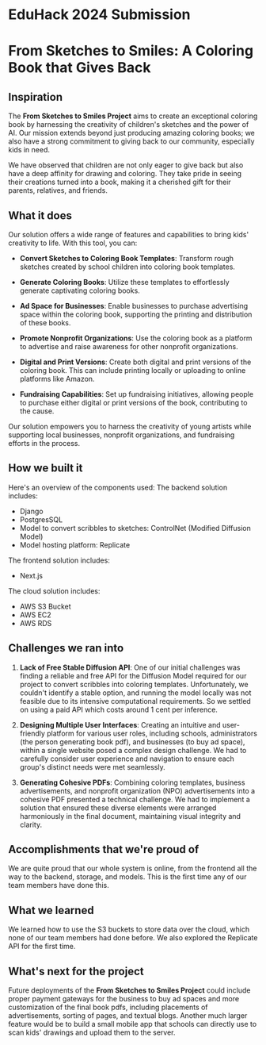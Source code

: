 
# EduHack 2024 Submission
# From Sketches to Smiles: A Coloring Book that Gives Back
## Inspiration
The **From Sketches to Smiles Project** aims to create an exceptional coloring book by harnessing the creativity of children's sketches and the power of AI. Our mission extends beyond just producing amazing coloring books; we also have a strong commitment to giving back to our community, especially kids in need.

We have observed that children are not only eager to give back but also have a deep affinity for drawing and coloring. They take pride in seeing their creations turned into a book, making it a cherished gift for their parents, relatives, and friends.



## What it does
Our solution offers a wide range of features and capabilities to bring kids' creativity to life. With this tool, you can:

- **Convert Sketches to Coloring Book Templates**: Transform rough sketches created by school children into coloring book templates.

- **Generate Coloring Books**: Utilize these templates to effortlessly generate captivating coloring books.

- **Ad Space for Businesses**: Enable businesses to purchase advertising space within the coloring book, supporting the printing and distribution of these books.

- **Promote Nonprofit Organizations**: Use the coloring book as a platform to advertise and raise awareness for other nonprofit organizations.

- **Digital and Print Versions**: Create both digital and print versions of the coloring book. This can include printing locally or uploading to online platforms like Amazon.

- **Fundraising Capabilities**: Set up fundraising initiatives, allowing people to purchase either digital or print versions of the book, contributing to the cause.

Our solution empowers you to harness the creativity of young artists while supporting local businesses, nonprofit organizations, and fundraising efforts in the process.


## How we built it
Here's an overview of the components used:
The backend solution includes:
- Django
- PostgresSQL
- Model to convert scribbles to sketches: ControlNet (Modified Diffusion Model)
- Model hosting platform: Replicate

The frontend solution includes:
- Next.js

The cloud solution includes:
- AWS S3 Bucket
- AWS EC2
- AWS RDS

## Challenges we ran into

1. **Lack of Free Stable Diffusion API**: One of our initial challenges was finding a reliable and free API for the Diffusion Model required for our project to convert scribbles into coloring templates. Unfortunately, we couldn't identify a stable option, and running the model locally was not feasible due to its intensive computational requirements. So we settled on using a paid API which costs around 1 cent per inference.

2. **Designing Multiple User Interfaces**: Creating an intuitive and user-friendly platform for various user roles, including schools, administrators (the person generating book pdf), and businesses (to buy ad space), within a single website posed a complex design challenge. We had to carefully consider user experience and navigation to ensure each group's distinct needs were met seamlessly.

3. **Generating Cohesive PDFs**: Combining coloring templates, business advertisements, and nonprofit organization (NPO) advertisements into a cohesive PDF presented a technical challenge. We had to implement a solution that ensured these diverse elements were arranged harmoniously in the final document, maintaining visual integrity and clarity.


## Accomplishments that we're proud of
We are quite proud that our whole system is online, from the frontend all the way to the backend, storage, and models. This is the first time any of our team members have done this.

## What we learned
We learned how to use the S3 buckets to store data over the cloud, which none of our team members had done before. We also explored the Replicate API for the first time.

## What's next for the project
Future deployments of the **From Sketches to Smiles Project** could include proper payment gateways for the business to buy ad spaces and more customization of the final book pdfs, including placements of advertisements, sorting of pages, and textual blogs. Another much larger feature would be to build a small mobile app that schools can directly use to scan kids' drawings and upload them to the server.

